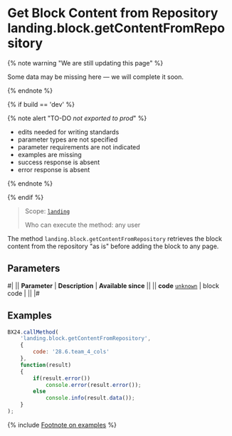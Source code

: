 # Get Block Content from Repository landing.block.getContentFromRepository

{% note warning "We are still updating this page" %}

Some data may be missing here — we will complete it soon.

{% endnote %}

{% if build == 'dev' %}

{% note alert "TO-DO _not exported to prod_" %}

- edits needed for writing standards
- parameter types are not specified
- parameter requirements are not indicated
- examples are missing
- success response is absent
- error response is absent

{% endnote %}

{% endif %}

> Scope: [`landing`](../../../scopes/permissions.md)
>
> Who can execute the method: any user

The method `landing.block.getContentFromRepository` retrieves the block content from the repository "as is" before adding the block to any page.

## Parameters

#|
|| **Parameter** | **Description** | **Available since** ||
|| **code**
[`unknown`](../../../data-types.md) | block code | ||
|#

## Examples

```js
BX24.callMethod(
    'landing.block.getContentFromRepository',
    {
        code: '28.6.team_4_cols'
    },
    function(result)
    {
        if(result.error())
            console.error(result.error());
        else
            console.info(result.data());
    }
);
```

{% include [Footnote on examples](../../../../_includes/examples.md) %}